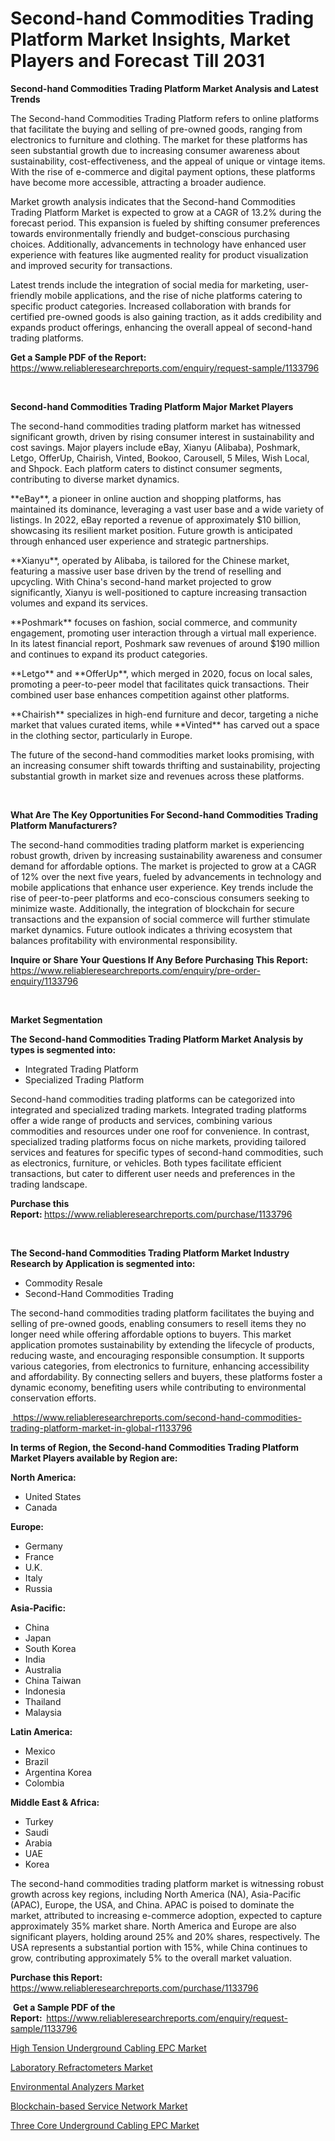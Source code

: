 <p><h1>Second-hand Commodities Trading Platform Market Insights, Market Players and Forecast Till 2031</h1></p><p><strong>Second-hand Commodities Trading Platform Market Analysis and Latest Trends</strong></p>
<p><p>The Second-hand Commodities Trading Platform refers to online platforms that facilitate the buying and selling of pre-owned goods, ranging from electronics to furniture and clothing. The market for these platforms has seen substantial growth due to increasing consumer awareness about sustainability, cost-effectiveness, and the appeal of unique or vintage items. With the rise of e-commerce and digital payment options, these platforms have become more accessible, attracting a broader audience.</p><p>Market growth analysis indicates that the Second-hand Commodities Trading Platform Market is expected to grow at a CAGR of 13.2% during the forecast period. This expansion is fueled by shifting consumer preferences towards environmentally friendly and budget-conscious purchasing choices. Additionally, advancements in technology have enhanced user experience with features like augmented reality for product visualization and improved security for transactions.</p><p>Latest trends include the integration of social media for marketing, user-friendly mobile applications, and the rise of niche platforms catering to specific product categories. Increased collaboration with brands for certified pre-owned goods is also gaining traction, as it adds credibility and expands product offerings, enhancing the overall appeal of second-hand trading platforms.</p></p>
<p><strong>Get a Sample PDF of the Report:&nbsp;</strong> <a href="https://www.reliableresearchreports.com/enquiry/request-sample/1133796?utm_campaign=123&utm_medium=2&utm_source=Github&utm_content=ia&utm_term=08102024&utm_id=second-hand-commodities-trading-platform">https://www.reliableresearchreports.com/enquiry/request-sample/1133796</a></p>
<p>&nbsp;</p>
<p><strong>Second-hand Commodities Trading Platform Major Market Players</strong></p>
<p><p>The second-hand commodities trading platform market has witnessed significant growth, driven by rising consumer interest in sustainability and cost savings. Major players include eBay, Xianyu (Alibaba), Poshmark, Letgo, OfferUp, Chairish, Vinted, Bookoo, Carousell, 5 Miles, Wish Local, and Shpock. Each platform caters to distinct consumer segments, contributing to diverse market dynamics.</p><p>**eBay**, a pioneer in online auction and shopping platforms, has maintained its dominance, leveraging a vast user base and a wide variety of listings. In 2022, eBay reported a revenue of approximately $10 billion, showcasing its resilient market position. Future growth is anticipated through enhanced user experience and strategic partnerships.</p><p>**Xianyu**, operated by Alibaba, is tailored for the Chinese market, featuring a massive user base driven by the trend of reselling and upcycling. With China's second-hand market projected to grow significantly, Xianyu is well-positioned to capture increasing transaction volumes and expand its services.</p><p>**Poshmark** focuses on fashion, social commerce, and community engagement, promoting user interaction through a virtual mall experience. In its latest financial report, Poshmark saw revenues of around $190 million and continues to expand its product categories.</p><p>**Letgo** and **OfferUp**, which merged in 2020, focus on local sales, promoting a peer-to-peer model that facilitates quick transactions. Their combined user base enhances competition against other platforms.</p><p>**Chairish** specializes in high-end furniture and decor, targeting a niche market that values curated items, while **Vinted** has carved out a space in the clothing sector, particularly in Europe.</p><p>The future of the second-hand commodities market looks promising, with an increasing consumer shift towards thrifting and sustainability, projecting substantial growth in market size and revenues across these platforms.</p></p>
<p>&nbsp;</p>
<p><strong>What Are The Key Opportunities For Second-hand Commodities Trading Platform Manufacturers?</strong></p>
<p><p>The second-hand commodities trading platform market is experiencing robust growth, driven by increasing sustainability awareness and consumer demand for affordable options. The market is projected to grow at a CAGR of 12% over the next five years, fueled by advancements in technology and mobile applications that enhance user experience. Key trends include the rise of peer-to-peer platforms and eco-conscious consumers seeking to minimize waste. Additionally, the integration of blockchain for secure transactions and the expansion of social commerce will further stimulate market dynamics. Future outlook indicates a thriving ecosystem that balances profitability with environmental responsibility.</p></p>
<p><strong>Inquire or Share Your Questions If Any Before Purchasing This Report:</strong> <a href="https://www.reliableresearchreports.com/enquiry/pre-order-enquiry/1133796?utm_campaign=123&utm_medium=2&utm_source=Github&utm_content=ia&utm_term=08102024&utm_id=second-hand-commodities-trading-platform">https://www.reliableresearchreports.com/enquiry/pre-order-enquiry/1133796</a></p>
<p>&nbsp;</p>
<p><strong>Market Segmentation</strong></p>
<p><strong>The Second-hand Commodities Trading Platform Market Analysis by types is segmented into:</strong></p>
<p><ul><li>Integrated Trading Platform</li><li>Specialized Trading Platform</li></ul></p>
<p><p>Second-hand commodities trading platforms can be categorized into integrated and specialized trading markets. Integrated trading platforms offer a wide range of products and services, combining various commodities and resources under one roof for convenience. In contrast, specialized trading platforms focus on niche markets, providing tailored services and features for specific types of second-hand commodities, such as electronics, furniture, or vehicles. Both types facilitate efficient transactions, but cater to different user needs and preferences in the trading landscape.</p></p>
<p><strong>Purchase this Report:&nbsp;</strong><a href="https://www.reliableresearchreports.com/purchase/1133796?utm_campaign=123&utm_medium=2&utm_source=Github&utm_content=ia&utm_term=08102024&utm_id=second-hand-commodities-trading-platform">https://www.reliableresearchreports.com/purchase/1133796</a></p>
<p>&nbsp;</p>
<p><strong>The Second-hand Commodities Trading Platform Market Industry Research by Application is segmented into:</strong></p>
<p><ul><li>Commodity Resale</li><li>Second-Hand Commodities Trading</li></ul></p>
<p><p>The second-hand commodities trading platform facilitates the buying and selling of pre-owned goods, enabling consumers to resell items they no longer need while offering affordable options to buyers. This market application promotes sustainability by extending the lifecycle of products, reducing waste, and encouraging responsible consumption. It supports various categories, from electronics to furniture, enhancing accessibility and affordability. By connecting sellers and buyers, these platforms foster a dynamic economy, benefiting users while contributing to environmental conservation efforts.</p></p>
<p><a href="https://www.reliableresearchreports.com/second-hand-commodities-trading-platform-market-in-global-r1133796?utm_campaign=123&utm_medium=2&utm_source=Github&utm_content=ia&utm_term=08102024&utm_id=second-hand-commodities-trading-platform">&nbsp;https://www.reliableresearchreports.com/second-hand-commodities-trading-platform-market-in-global-r1133796</a></p>
<p><strong>In terms of Region, the Second-hand Commodities Trading Platform Market Players available by Region are:</strong></p>
<p>
    <p> <strong> North America: </strong>
        <ul>
            <li>United States</li>
            <li>Canada</li>
        </ul>
        </p> 
    <p> <strong> Europe: </strong>
        <ul>
            <li>Germany</li>
            <li>France</li>
            <li>U.K.</li>
            <li>Italy</li>
            <li>Russia</li>
        </ul>
        </p> 
    <p> <strong> Asia-Pacific: </strong>
        <ul>
            <li>China</li>
            <li>Japan</li>
            <li>South Korea</li>
            <li>India</li>
            <li>Australia</li>
            <li>China Taiwan</li>
            <li>Indonesia</li>
            <li>Thailand</li>
            <li>Malaysia</li>
        </ul>
        </p> 
    <p> <strong> Latin America: </strong>
        <ul>
            <li>Mexico</li>
            <li>Brazil</li>
            <li>Argentina Korea</li>
            <li>Colombia</li>
        </ul>
        </p> 
    <p> <strong> Middle East & Africa: </strong>
        <ul>
            <li>Turkey</li>
            <li>Saudi</li>
            <li>Arabia</li>
            <li>UAE</li>
            <li>Korea</li>
        </ul>
    </p>
    </p>
<p><p>The second-hand commodities trading platform market is witnessing robust growth across key regions, including North America (NA), Asia-Pacific (APAC), Europe, the USA, and China. APAC is poised to dominate the market, attributed to increasing e-commerce adoption, expected to capture approximately 35% market share. North America and Europe are also significant players, holding around 25% and 20% shares, respectively. The USA represents a substantial portion with 15%, while China continues to grow, contributing approximately 5% to the overall market valuation.</p></p>
<p><strong>Purchase this Report: </strong><a href="https://www.reliableresearchreports.com/purchase/1133796?utm_campaign=123&utm_medium=2&utm_source=Github&utm_content=ia&utm_term=08102024&utm_id=second-hand-commodities-trading-platform">https://www.reliableresearchreports.com/purchase/1133796</a></p>
<p>&nbsp;<strong>Get a Sample PDF of the Report:&nbsp;&nbsp;</strong><a href="https://www.reliableresearchreports.com/enquiry/request-sample/1133796?utm_campaign=123&utm_medium=2&utm_source=Github&utm_content=ia&utm_term=08102024&utm_id=second-hand-commodities-trading-platform">https://www.reliableresearchreports.com/enquiry/request-sample/1133796</a></p>
<p><strong></strong></p>
<p><p><a href="https://issuu.com/reportprime-2/docs/high-tension-underground-cabling-ep_0f36886a434a9f?utm_campaign=123&utm_medium=2&utm_source=Github&utm_content=ia&utm_term=08102024&utm_id=second-hand-commodities-trading-platform">High Tension Underground Cabling EPC Market</a></p><p><a href="https://www.linkedin.com/pulse/laboratory-refractometers-market-size-segmentation-trends-udqke?utm_campaign=123&utm_medium=2&utm_source=Github&utm_content=ia&utm_term=08102024&utm_id=second-hand-commodities-trading-platform">Laboratory Refractometers Market</a></p><p><a href="https://www.linkedin.com/pulse/environmental-analyzers-market-overview-forecast-2024-2031-1pa0e?utm_campaign=123&utm_medium=2&utm_source=Github&utm_content=ia&utm_term=08102024&utm_id=second-hand-commodities-trading-platform">Environmental Analyzers Market</a></p><p><a href="https://github.com/NasrinKhan99/Market-Research-Report-List-1/blob/main/blockchain-based-service-network-market.md?utm_campaign=123&utm_medium=2&utm_source=Github&utm_content=ia&utm_term=08102024&utm_id=second-hand-commodities-trading-platform">Blockchain-based Service Network Market</a></p><p><a href="https://issuu.com/reportprime-2/docs/three-core-underground-cabling-epc-_0a1ddf440d7a68?utm_campaign=123&utm_medium=2&utm_source=Github&utm_content=ia&utm_term=08102024&utm_id=second-hand-commodities-trading-platform">Three Core Underground Cabling EPC Market</a></p></p>